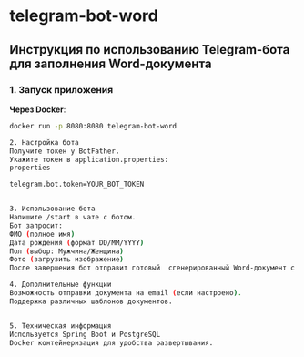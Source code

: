 # telegram-bot-word


## Инструкция по использованию Telegram-бота для заполнения Word-документа

### 1. Запуск приложения

**Через Docker**:
```bash
docker run -p 8080:8080 telegram-bot-word

2. Настройка бота
Получите токен у BotFather.
Укажите токен в application.properties:
properties

telegram.bot.token=YOUR_BOT_TOKEN


3. Использование бота
Напишите /start в чате с ботом.
Бот запросит:
ФИО (полное имя)
Дата рождения (формат DD/MM/YYYY)
Пол (выбор: Мужчина/Женщина)
Фото (загрузить изображение)
После завершения бот отправит готовый  сгенерированный Word-документ с вашими данными.

4. Дополнительные функции
Возможность отправки документа на email (если настроено).
Поддержка различных шаблонов документов.


5. Техническая информация
Используется Spring Boot и PostgreSQL 
Docker контейнеризация для удобства развертывания.

